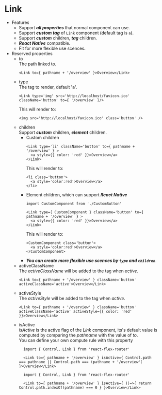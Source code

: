 # Link
* Features
  * Support ***all properties*** that normal component can use.
  * Support ***custom tag*** of `Link` component (default tag is `a`).
  * Support ***custom*** children, ***tag*** children.
  * ***React Native*** compatible.
  * Fit for more flexible use scences.
* Reserved properties
  * to  
    The path linked to.  
    ```
    <Link to={ pathname + '/overview' }>Overview</Link>
    ```
  * type  
    The tag to render, default 'a'.  
    ```
    <Link type='img' src='http://localhost/favicon.ico' className='button' to={ '/overview' }/>
    ```  
    This will render to:  
    ```
    <img src='http://localhost/favicon.ico' class='button' />
    ```  
  * children  
    Support ***custom*** children, ***element*** children.
    * Custom children  
      ```
      <Link type='li' className='button' to={ pathname + '/overview' } >
        <a style={{ color: 'red' }}>Overview</a>
      </Link>
      ```  
      This will render to:  
      ```
      <li class='button'>
        <a style='color:red'>Overview</a>
      </li>
      ```  
    * Element children, which can support ***React Native***  
      ```
      import CustomComponent from './CustomButton'

      <Link type={ CustomComponent } className='button' to={ pathname + '/overview' } >
        <a style={{ color: 'red' }}>Overview</a>
      </Link>
      ```
      This will render to:  
      ```
      <CustomComponent class='button'>
        <a style='color:red'>Overview</a>
      </CustomComponent>
      ```
    * ***You can create more flexible use scences by `type` and `children`***.
  * activeClassName  
    The *activeClassName* will be added to the tag when *active*.  
    ```
    <Link to={ pathname + '/overview' } className='button' activeClassName='active'>Overview</Link>
    ```  
  * activeStyle  
    The *activeStyle* will be added to the tag when *active*. 
    ```
    <Link to={ pathname + '/overview' } className='button' activeClassName='active' activeStyle={{ color: 'red' }}>Overview</Link>
    ```  
  * isActive  
    *isActive* is the active flag of the *Link* component, its's default value is computed by comparing the *pathname* with the value of *to*.  
    You can define your own compute rule with this property  
    ```
      import { Control, Link } from 'react-flex-router'

      <Link to={ pathname + '/overview' } isActive={ Control.path === pathname || Control.path === (pathname + '/overview') }>Overview</Link>
    ```  
    ```
      import { Control, Link } from 'react-flex-router'

      <Link to={ pathname + '/overview' } isActive={ ()=>{ return Control.path.indexOf(pathname) === 0 } }>Overview</Link>
    ```
